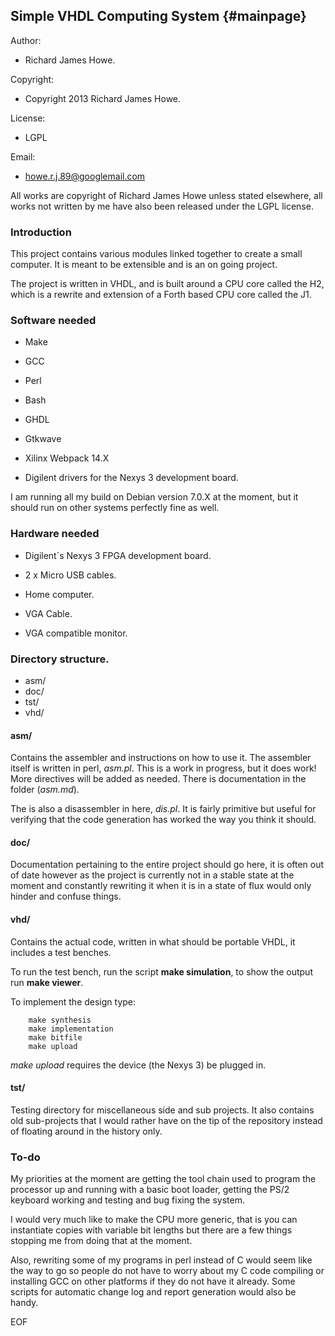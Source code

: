 ## Simple VHDL Computing System  {#mainpage}

Author:             

* Richard James Howe.

Copyright:          

* Copyright 2013 Richard James Howe.

License:            

* LGPL

Email:              

* howe.r.j.89@googlemail.com


All works are copyright of Richard James Howe unless stated elsewhere, all
works not written by me have also been released under the LGPL license.

### Introduction

This project contains various modules linked together to create a small
computer. It is meant to be extensible and is an on going project.

The project is written in VHDL, and is built around a CPU core called
the H2, which is a rewrite and extension of a Forth based CPU core called
the J1.

### Software needed

* Make

* GCC

* Perl

* Bash

* GHDL

* Gtkwave

* Xilinx Webpack 14.X

* Digilent drivers for the Nexys 3 development board.

I am running all my build on Debian version 7.0.X at the moment, but it should
run on other systems perfectly fine as well.

### Hardware needed

* Digilent\`s Nexys 3 FPGA development board.

* 2 x Micro USB cables.

* Home computer.

* VGA Cable.

* VGA compatible monitor.

### Directory structure.

* asm/
* doc/
* tst/
* vhd/

#### asm/  

Contains the assembler and instructions on how to use it. The assembler itself
is written in perl, *asm.pl*. This is a work in progress, but it does work! More
directives will be added as needed. There is documentation in the folder
(*asm.md*).

The is also a disassembler in here, *dis.pl*. It is fairly primitive but useful
for verifying that the code generation has worked the way you think it should.

#### doc/

Documentation pertaining to the entire project should go here, it is often out
of date however as the project is currently not in a stable state at the moment
and constantly rewriting it when it is in a state of flux would only hinder and
confuse things.

#### vhd/

Contains the actual code, written in what should be portable VHDL,
it includes a test benches.

To run the test bench, run the script **make simulation**, to show
the output run **make viewer**.

To implement the design type:

~~~
    make synthesis
    make implementation
    make bitfile
    make upload

~~~

*make upload* requires the device (the Nexys 3) be plugged in.

#### tst/

Testing directory for miscellaneous side and sub projects. It also contains old
sub-projects that I would rather have on the tip of the repository instead of
floating around in the history only.

### To-do

My priorities at the moment are getting the tool chain used to program the
processor up and running with a basic boot loader, getting the PS/2 keyboard
working and testing and bug fixing the system.

I would very much like to make the CPU more generic, that is you can instantiate
copies with variable bit lengths but there are a few things stopping me from
doing that at the moment.

Also, rewriting some of my programs in perl instead of C would seem like the way
to go so people do not have to worry about my C code compiling or installing GCC
on other platforms if they do not have it already. Some scripts for automatic
change log and report generation would also be handy.

EOF
